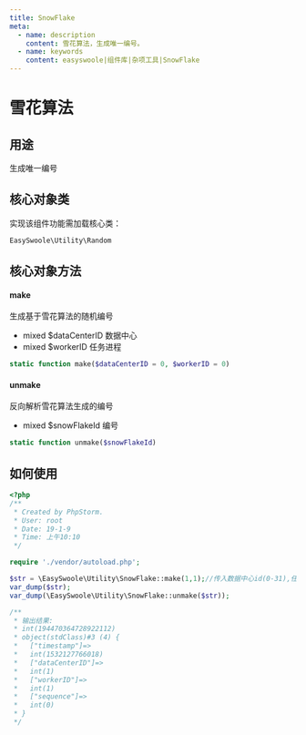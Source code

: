 ```yaml
---
title: SnowFlake
meta:
  - name: description
    content: 雪花算法，生成唯一编号。
  - name: keywords
    content: easyswoole|组件库|杂项工具|SnowFlake
---
```


# 雪花算法



## 用途

生成唯一编号



## 核心对象类

实现该组件功能需加载核心类：

```php
EasySwoole\Utility\Random
```



## 核心对象方法



#### make

生成基于雪花算法的随机编号

- mixed $dataCenterID 数据中心
- mixed $workerID 任务进程

```php
static function make($dataCenterID = 0, $workerID = 0)
```



#### unmake

反向解析雪花算法生成的编号

- mixed $snowFlakeId 编号

```php
static function unmake($snowFlakeId)
```



## 如何使用

```php
<?php
/**
 * Created by PhpStorm.
 * User: root
 * Date: 19-1-9
 * Time: 上午10:10
 */

require './vendor/autoload.php';

$str = \EasySwoole\Utility\SnowFlake::make(1,1);//传入数据中心id(0-31),任务进程id(0-31)
var_dump($str);
var_dump(\EasySwoole\Utility\SnowFlake::unmake($str));

/**
 * 输出结果:
 * int(194470364728922112)
 * object(stdClass)#3 (4) {
 *   ["timestamp"]=>
 *   int(1532127766018)
 *   ["dataCenterID"]=>
 *   int(1)
 *   ["workerID"]=>
 *   int(1)
 *   ["sequence"]=>
 *   int(0)
 * }
 */
```

